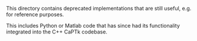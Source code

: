 This directory contains deprecated implementations that are still useful, e.g. for reference purposes.

This includes Python or Matlab code that has since had its functionality integrated into the C++ CaPTk codebase.